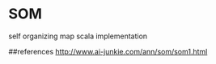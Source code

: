 # SOM
self organizing map scala implementation

##references 
http://www.ai-junkie.com/ann/som/som1.html
